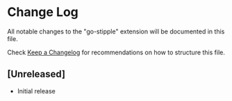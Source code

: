 # Change Log

All notable changes to the "go-stipple" extension will be documented in this file.

Check [Keep a Changelog](http://keepachangelog.com/) for recommendations on how to structure this file.

## [Unreleased]

- Initial release